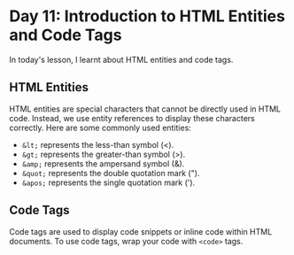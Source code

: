# Day 11: Introduction to HTML Entities and Code Tags

In today's lesson, I learnt about HTML entities and code tags.

## HTML Entities

HTML entities are special characters that cannot be directly used in HTML code. Instead, we use entity references to display these characters correctly. Here are some commonly used entities:

- `&lt;` represents the less-than symbol (<).
- `&gt;` represents the greater-than symbol (>).
- `&amp;` represents the ampersand symbol (&).
- `&quot;` represents the double quotation mark (").
- `&apos;` represents the single quotation mark (').

## Code Tags

Code tags are used to display code snippets or inline code within HTML documents. To use code tags, wrap your code with `<code>` tags.